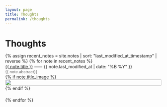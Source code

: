 ```yaml
---
layout: page
title: Thoughts
permalink: /thoughts
---
```

<h1 style="margin-bottom: 0.5em;">Thoughts</h1>
<div>
  {% assign recent_notes = site.notes | sort: "last_modified_at_timestamp" | reverse %}
  {% for note in recent_notes %}
    <div style="margin-bottom: 1.5em;">
      <div class="note-title"><a class="internal-link" href="{{ site.baseurl }}{{ note.url }}">{{ note.title }}</a> ⸺ {{ note.last_modified_at | date: "%B %Y" }}</div>
      <div style="color: #666; font-size: 0.9em;">{{ note.abstract}}</div>
      {% if note.title_image %}
        <img src="{{ site.baseurl }}{{ note.title_image }}" style="width: 100%; max-width: 700px; height: 20px; object-fit: cover; border-radius: 4px; margin-bottom: 0.5">
      {% endif %}
    </div>
  {% endfor %}
</div>